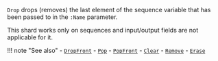 `Drop` drops (removes) the last element of the sequence variable that has been passed to in the `:Name` parameter. 

This shard works only on sequences and input/output fields are not applicable for it.

!!! note "See also"
    - [`DropFront`](../DropFront)
    - [`Pop`](../Pop)
    - [`PopFront`](../PopFront)
    - [`Clear`](../Clear)
    - [`Remove`](../Remove)
    - [`Erase`](../Erase)
